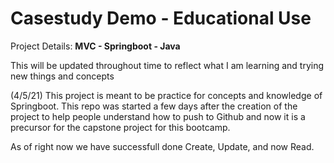 # **Casestudy Demo - Educational Use**


Project Details: **MVC - Springboot - Java** 

This will be updated throughout time to reflect what I am learning and trying new things and concepts

(4/5/21)
This project is meant to be practice for concepts and knowledge of Springboot.  This repo was started a few days after the creation of the project
to help people understand how to push to Github and now it is a precursor for the capstone project for this bootcamp.

As of right now we have successfull done Create, Update, and now Read.
